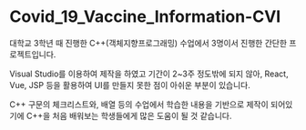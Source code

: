 # Covid_19_Vaccine_Information-CVI

대학교 3학년 때 진행한 C++(객체지향프로그래밍) 수업에서
3명이서 진행한 간단한 프로젝트입니다.

Visual Studio를 이용하여 제작을 하였고
기간이 2~3주 정도밖에 되지 않아, React, Vue, JSP 등을 활용하여 UI를 만들지 못한 점이
아쉬운 부분이 있습니다.

C++ 구문의 체크리스트와, 배열 등의 수업에서 학습한 내용을 기반으로 제작이 되어있기에
C++을 처음 배워보는 학생들에게 많은 도움이 될 것 같습니다.


